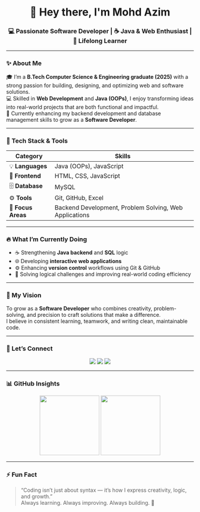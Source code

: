 <h1 align="center">👋 Hey there, I'm Mohd Azim</h1>
<h3 align="center">💻 Passionate Software Developer | ☕ Java & Web Enthusiast | 🚀 Lifelong Learner</h3>

---

### ✨ About Me  
🎓 I’m a **B.Tech Computer Science & Engineering graduate (2025)** with a strong passion for building, designing, and optimizing web and software solutions.  
💻 Skilled in **Web Development** and **Java (OOPs)**, I enjoy transforming ideas into real-world projects that are both functional and impactful.  
🌱 Currently enhancing my backend development and database management skills to grow as a **Software Developer**.

---

### 🧰 Tech Stack & Tools  
| Category | Skills |
|-----------|---------|
| 💡 **Languages** | Java (OOPs), JavaScript |
| 🎨 **Frontend** | HTML, CSS, JavaScript |
| 🗄️ **Database** | MySQL |
| ⚙️ **Tools** | Git, GitHub, Excel |
| 🚀 **Focus Areas** | Backend Development, Problem Solving, Web Applications |

---

### 🔥 What I’m Currently Doing  
- ☕ Strengthening **Java backend** and **SQL** logic  
- 🌐 Developing **interactive web applications**  
- ⚙️ Enhancing **version control** workflows using Git & GitHub  
- 🧠 Solving logical challenges and improving real-world coding efficiency  

---

### 🎯 My Vision  
To grow as a **Software Developer** who combines creativity, problem-solving, and precision to craft solutions that make a difference.  
I believe in consistent learning, teamwork, and writing clean, maintainable code.  

---

### 🤝 Let’s Connect  
<p align="center">
  <a href="https://www.linkedin.com/in/mohdazimi/" target="_blank"><img src="https://img.shields.io/badge/LinkedIn-0A66C2?style=for-the-badge&logo=linkedin&logoColor=white"/></a>
  <a href="https://leetcode.com/u/mohdazimi083/" target="_blank"><img src="https://img.shields.io/badge/LeetCode-F89F1B?style=for-the-badge&logo=leetcode&logoColor=white"/></a>
  <a href="mailto:mohdazimi083@gmail.com"><img src="https://img.shields.io/badge/Email-D14836?style=for-the-badge&logo=gmail&logoColor=white"/></a>
</p>

---

### 📊 GitHub Insights  
<p align="center">
  <img src="https://github-readme-stats.vercel.app/api?username=mohdazimi&show_icons=true&theme=tokyonight" height="160px"/>
  <img src="https://github-readme-stats.vercel.app/api/top-langs/?username=mohdazimi&layout=compact&theme=tokyonight" height="160px"/>
</p>

---

### ⚡ Fun Fact  
> “Coding isn’t just about syntax — it’s how I express creativity, logic, and growth.”  
Always learning. Always improving. Always building. 🚀
